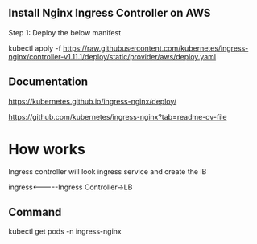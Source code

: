 ## Install Nginx Ingress Controller on AWS
Step 1: Deploy the below manifest

kubectl apply -f https://raw.githubusercontent.com/kubernetes/ingress-nginx/controller-v1.11.1/deploy/static/provider/aws/deploy.yaml

## Documentation 
https://kubernetes.github.io/ingress-nginx/deploy/

https://github.com/kubernetes/ingress-nginx?tab=readme-ov-file

# How works 

Ingress controller will look ingress service and create the lB

ingress<-----Ingress Controller->LB

## Command 

kubectl get pods -n ingress-nginx
